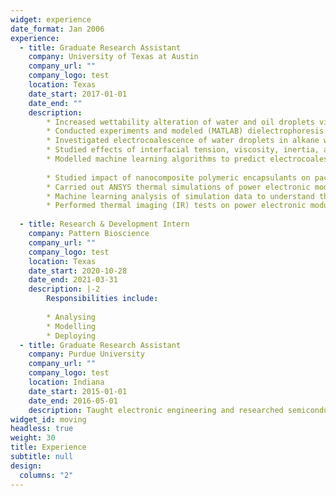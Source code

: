 ```yaml
---
widget: experience
date_format: Jan 2006
experience:
  - title: Graduate Research Assistant
    company: University of Texas at Austin
    company_url: ""
    company_logo: test
    location: Texas
    date_start: 2017-01-01
    date_end: ""
    description:  
        * Increased wettability alteration of water and oil droplets via passive (surface engineering, surfactants) and active (electrowetting) techniques
        * Conducted experiments and modeled (MATLAB) dielectrophoresis in a 3-liquid configuration
        * Investigated electrocoalescence of water droplets in alkane with interdigitated ITO electrodes
        * Studied effects of interfacial tension, viscosity, inertia, and system capacitance on droplet-droplet interaction
        * Modelled machine learning algorithms to predict electrocoalescence & droplet generation efficiency of microfluidic device
        
        * Studied impact of nanocomposite polymeric encapsulants on packaging of power electronics modules
        * Carried out ANSYS thermal simulations of power electronic module through UT Austin’s supercomputer (TACC)
        * Machine learning analysis of simulation data to understand thermal effect of nanocomposite encapsulants
        * Performed thermal imaging (IR) tests on power electronic modules with liquid-cooled heatsink
    
  - title: Research & Development Intern
    company: Pattern Bioscience
    company_url: ""
    company_logo: test
    location: Texas
    date_start: 2020-10-28
    date_end: 2021-03-31
    description: |-2
        Responsibilities include:
        
        * Analysing
        * Modelling
        * Deploying     
  - title: Graduate Research Assistant
    company: Purdue University
    company_url: ""
    company_logo: test
    location: Indiana
    date_start: 2015-01-01
    date_end: 2016-05-01
    description: Taught electronic engineering and researched semiconductor physics.
widget_id: moving
headless: true
weight: 30
title: Experience
subtitle: null
design:
  columns: "2"
---
```

